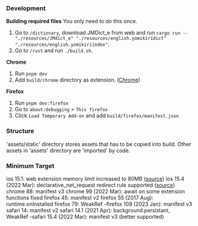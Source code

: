 ### Development

**Building required files**
You only need to do this once.
1. Go to `/dictionary`, download JMDict_e from web and run `cargo run -- "./resources/JMdict_e" "./resources/english.yomikiridict" "./resources/english.yomikiriindex"`.
2. Go to `/rust` and run `./build.sh`.

**Chrome**

1. Run `pnpm dev`
2. Add `build/chrome` directory as extension. ([Chrome](https://developer.chrome.com/docs/extensions/mv3/getstarted/development-basics/#load-unpacked))

**Firefox**

1. Run `pnpm dev:firefox`
2. Go to `about:debugging` > `This firefox`
3. Click `Load Temporary Add-on` and add `build/firefox/manifest.json`

### Structure

'assets/static' directory stores assets that has to be copied into build.
Other assets in 'assets' directory are 'imported' by code.

### Minimum Target

ios 15.1: web extension memory limit increased to 80MB ([source](https://developer.apple.com/forums/thread/687642))
ios 15.4 (2022 Mar): declarative_net_request redirect rule supported ([source](https://developer.apple.com/documentation/safariservices/safari_web_extensions/blocking_content_with_your_safari_web_extension))
chrome 88: manifest v3
chrome 99 (2022 Mar): await on some extension functions fixed
firefox 45: manifest v2
firefox 55 (2017 Aug): runtime.onInstalled
firefox 79: WeakRef
-firefox 109 (2023 Jan): manifest v3
safari 14: manifest v2
safari 14.1 (2021 Apr): background.persistant, WeakRef
-safari 15.4 (2022 Mar): manifest v3 (better supported)
